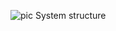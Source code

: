 ![pic](https://github.com/user-attachments/assets/a33acbc4-2049-4443-9934-8cf2b6b673b0)
System structure
